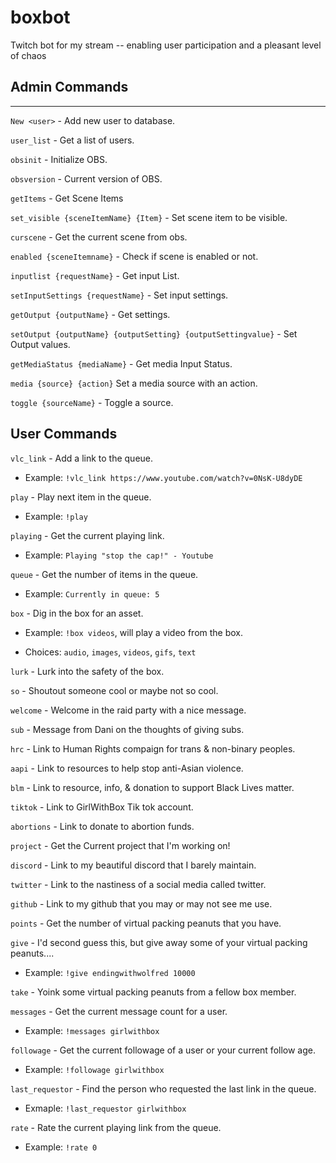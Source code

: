 # boxbot
Twitch bot for my stream -- enabling user participation and a pleasant level of chaos

## Admin Commands

---
`New <user>` - Add new user to database.

`user_list` - Get a list of users.

`obsinit` - Initialize OBS.

`obsversion` - Current version of OBS.

`getItems` - Get Scene Items

`set_visible {sceneItemName} {Item}` - Set scene item to be visible.

`curscene` - Get the current scene from obs.

`enabled {sceneItemname}` - Check if scene is enabled or not.

`inputlist {requestName}` - Get input List.

`setInputSettings {requestName}` - Set input settings.

`getOutput {outputName}` - Get settings.

`setOutput {outputName} {outputSetting} {outputSettingvalue}` - Set Output values.

`getMediaStatus {mediaName}` - Get media Input Status.

`media {source} {action}` Set a media source with an action.

`toggle {sourceName}` - Toggle a source.

## User Commands

`vlc_link` - Add a link to the queue.

- Example: `!vlc_link https://www.youtube.com/watch?v=0NsK-U8dyDE`

`play` - Play next item in the queue.

- Example: `!play`

`playing` - Get the current playing link.

- Example: `Playing "stop the cap!" - Youtube`

`queue` - Get the number of items in the queue.

- Example: `Currently in queue: 5`

`box` - Dig in the box for an asset.

- Example: `!box videos`, will play a video from the box.

- Choices: `audio`, `images`, `videos`, `gifs`, `text`

`lurk` - Lurk into the safety of the box.

`so` - Shoutout someone cool or maybe not so cool.

`welcome` - Welcome in the raid party with a nice message.

`sub` - Message from Dani on the thoughts of giving subs.

`hrc` - Link to Human Rights compaign for trans & non-binary peoples.

`aapi` - Link to resources to help stop anti-Asian violence.

`blm` - Link to resource, info, & donation to support Black Lives matter.

`tiktok` - Link to GirlWithBox Tik tok account.

`abortions` - Link to donate to abortion funds.

`project` - Get the Current project that I'm working on!

`discord` - Link to my beautiful discord that I barely maintain.

`twitter` - Link to the nastiness of a social media called twitter.

`github` - Link to my github that you may or may not see me use.

`points` - Get the number of virtual packing peanuts that you have.

`give` - I'd second guess this, but give away some of your virtual packing peanuts....

- Example: `!give endingwithwolfred 10000`

`take` - Yoink some virtual packing peanuts from a fellow box member.

`messages` - Get the current message count for a user.

- Example: `!messages girlwithbox`

`followage` - Get the current followage of a user or your current follow age.

- Example: `!followage girlwithbox`

`last_requestor` - Find the person who requested the last link in the queue.

- Exmaple: `!last_requestor girlwithbox`

`rate` - Rate the current playing link from the queue.

- Example: `!rate 0`
